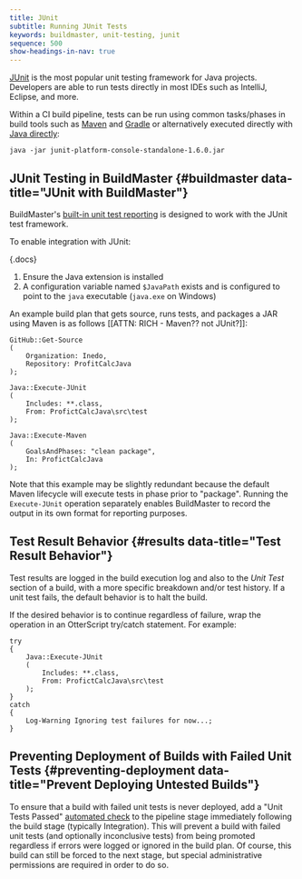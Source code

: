 ```yaml
---
title: JUnit
subtitle: Running JUnit Tests
keywords: buildmaster, unit-testing, junit
sequence: 500
show-headings-in-nav: true
---
```


[JUnit](https://junit.org/) is the most popular unit testing framework for Java projects. Developers are able to run tests directly in most IDEs such as IntelliJ, Eclipse, and more. 

Within a CI build pipeline, tests can be run using common tasks/phases in build tools such as [Maven](https://maven.org/) and [Gradle](https://gradle.org/) or alternatively executed directly with [Java directly](https://junit.org/junit5/docs/current/user-guide/#running-tests-console-launcher-options): 

```
java -jar junit-platform-console-standalone-1.6.0.jar
```

## JUnit Testing in BuildMaster {#buildmaster data-title="JUnit with BuildMaster"}

BuildMaster's [built-in unit test reporting](/docs/buildmaster/ci-cd/testing-and-verification/unit-tests) is designed to work with the JUnit test framework. 

To enable integration with JUnit:

{.docs}
 1. Ensure the Java extension is installed
 2. A configuration variable named `$JavaPath` exists and is configured to point to the `java` executable (`java.exe` on Windows)

An example build plan that gets source, runs tests, and packages a JAR using Maven is as follows [[ATTN: RICH - Maven?? not JUnit?]]:

```
GitHub::Get-Source
(
    Organization: Inedo,
    Repository: ProfitCalcJava
);

Java::Execute-JUnit
(
    Includes: **.class,
    From: ProfictCalcJava\src\test
);

Java::Execute-Maven
(
    GoalsAndPhases: "clean package",
    In: ProfictCalcJava
);
```

Note that this example may be slightly redundant because the default Maven lifecycle will execute tests in phase prior to "package". Running the `Execute-JUnit` operation separately enables BuildMaster to record the output in its own format for reporting purposes.

## Test Result Behavior {#results data-title="Test Result Behavior"}

Test results are logged in the build execution log and also to the *Unit Test* section of a build, with a more specific breakdown and/or test history. If a unit test fails, the default behavior is to halt the build. 

If the desired behavior is to continue regardless of failure, wrap the operation in an OtterScript try/catch statement. For example:

```
try
{
    Java::Execute-JUnit
    (
        Includes: **.class,
        From: ProfictCalcJava\src\test
    );
}
catch
{
    Log-Warning Ignoring test failures for now...;
}
```

## Preventing Deployment of Builds with Failed Unit Tests {#preventing-deployment data-title="Prevent Deploying Untested Builds"}

To ensure that a build with failed unit tests is never deployed, add a "Unit Tests Passed" [automated check](/docs/buildmaster/verification/pipelines/approvals-and-gates/automated-checks) to the pipeline stage immediately following the build stage (typically Integration). This will prevent a build with failed unit tests (and optionally inconclusive tests) from being promoted regardless if errors were logged or ignored in the build plan. Of course, this build can still be forced to the next stage, but special administrative permissions are required in order to do so.
